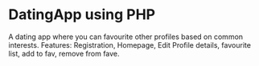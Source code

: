 # DatingApp using PHP
A dating app where you can favourite other profiles  based on common interests.
Features: Registration, Homepage, Edit Profile details, favourite list, add to fav, remove from fave.
